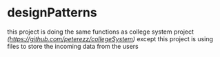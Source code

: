 # designPatterns
this project is doing the same functions as college system project *(https://github.com/peterezz/collegeSystem)* except this project is using files to store the incoming data from the users 
